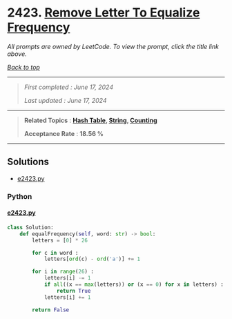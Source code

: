 # 2423. [Remove Letter To Equalize Frequency](<https://leetcode.com/problems/remove-letter-to-equalize-frequency>)

*All prompts are owned by LeetCode. To view the prompt, click the title link above.*

*[Back to top](<../README.md>)*

------

> *First completed : June 17, 2024*
>
> *Last updated : June 17, 2024*

------

> **Related Topics** : **[Hash Table](<by_topic/Hash Table.md>), [String](<by_topic/String.md>), [Counting](<by_topic/Counting.md>)**
>
> **Acceptance Rate** : **18.56 %**

------

## Solutions

- [e2423.py](<../my-submissions/e2423.py>)
### Python
#### [e2423.py](<../my-submissions/e2423.py>)
```Python
class Solution:
    def equalFrequency(self, word: str) -> bool:
        letters = [0] * 26

        for c in word :
            letters[ord(c) - ord('a')] += 1

        for i in range(26) :
            letters[i] -= 1
            if all((x == max(letters)) or (x == 0) for x in letters) :
                return True
            letters[i] += 1

        return False
```


